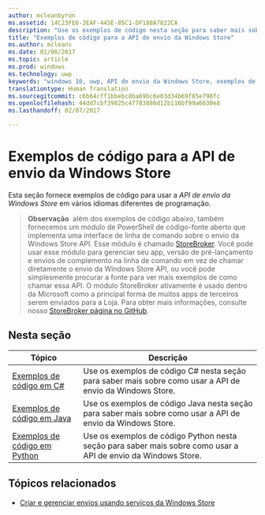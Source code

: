 ```yaml
---
author: mcleanbyron
ms.assetid: 14C23FE6-3EAF-445E-85C1-DF188A7822CA
description: "Use os exemplos de código nesta seção para saber mais sobre como usar a API de envio da Windows Store."
title: "Exemplos de código para a API de envio da Windows Store"
ms.author: mcleans
ms.date: 02/08/2017
ms.topic: article
ms.prod: windows
ms.technology: uwp
keywords: "windows 10, uwp, API de envio da Windows Store, exemplos de código"
translationtype: Human Translation
ms.sourcegitcommit: c6b64cff1bbebc8ba69bc6e03d34b69f85e798fc
ms.openlocfilehash: 44dd7cbf39825c47783886d12b116bf99a6630e8
ms.lasthandoff: 02/07/2017

---
```


# <a name="code-examples-for-the-windows-store-submission-api"></a>Exemplos de código para a API de envio da Windows Store

Esta seção fornece exemplos de código para usar a *API de envio da Windows Store* em vários idiomas diferentes de programação.

>**Observação**&nbsp;&nbsp;além dos exemplos de código abaixo, também fornecemos um módulo de PowerShell de código-fonte aberto que implementa uma interface de linha de comando sobre o envio da Windows Store API. Esse módulo é chamado [StoreBroker](https://aka.ms/storebroker). Você pode usar esse módulo para gerenciar seu app, versão de pré-lançamento e envios de complemento na linha de comando em vez de chamar diretamente o envio da Windows Store API, ou você pode simplesmente procurar a fonte para ver mais exemplos de como chamar essa API. O módulo StoreBroker ativamente é usado dentro da Microsoft como a principal forma de muitos apps de terceiros serem enviados para a Loja. Para obter mais informações, consulte nosso [StoreBroker página no GitHub](https://aka.ms/storebroker).

## <a name="in-this-section"></a>Nesta seção

| Tópico                                                                                                       | Descrição                 |
|-------------------------------------------------------------------------------------------------------------|-----------------------------|
| [Exemplos de código em C#](csharp-code-examples-for-the-windows-store-submission-api.md) | Use os exemplos de código C# nesta seção para saber mais sobre como usar a API de envio da Windows Store. |
| [Exemplos de código em Java](java-code-examples-for-the-windows-store-submission-api.md) | Use os exemplos de código Java nesta seção para saber mais sobre como usar a API de envio da Windows Store. |
| [Exemplos de código em Python](python-code-examples-for-the-windows-store-submission-api.md)  | Use os exemplos de código Python nesta seção para saber mais sobre como usar a API de envio da Windows Store.  |

## <a name="related-topics"></a>Tópicos relacionados

* [Criar e gerenciar envios usando serviços da Windows Store](create-and-manage-submissions-using-windows-store-services.md)

